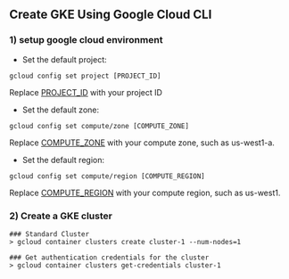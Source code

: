 ## Create GKE Using Google Cloud CLI

### 1) setup google cloud environment

* Set the default project:
```
gcloud config set project [PROJECT_ID]
```
Replace [PROJECT_ID](https://support.google.com/cloud/answer/6158840) with your project ID

* Set the default zone:
```
gcloud config set compute/zone [COMPUTE_ZONE]
```
Replace [COMPUTE_ZONE](https://cloud.google.com/compute/docs/regions-zones/regions-zones#available) with your compute zone, such as us-west1-a.

* Set the default region:
```
gcloud config set compute/region [COMPUTE_REGION]
```
Replace [COMPUTE_REGION](https://cloud.google.com/compute/docs/regions-zones/regions-zones#available) with your compute region, such as us-west1.


### 2) Create a GKE cluster

```
### Standard Cluster
> gcloud container clusters create cluster-1 --num-nodes=1

### Get authentication credentials for the cluster
> gcloud container clusters get-credentials cluster-1
```
